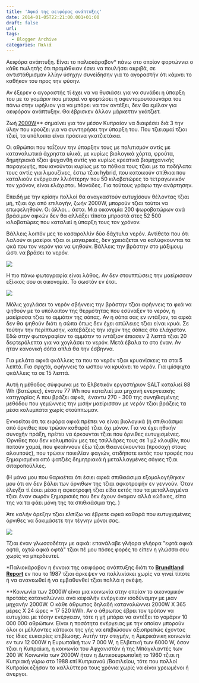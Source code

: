 ```yaml
---
title: 'Αφκά της αειφόρας ανάπτυξης'
date: 2014-01-05T22:21:00.001+01:00
draft: false
url: 
tags:
  - Blogger Archive
categories: Παλιά
---
```


Αειφόρα ανάπτυξη. Είναι το παλιοκάραβον\* πάνω στο οποίον φορτώννει ο κάθε πωλητής ότι πραμάθκιαν έσιει να πουλήσει ακριβά, σε αντιστάθμισμαν λλίην ύσηχην συνείδησην για το αγοραστήν ότι κάμνει το καθήκον του προς την φύσην.  
  
Αν έξερεν ο αγοραστής τί έχει να να θυσιάσει για να συνάδει η ύπαρξη του με το γομάριν που μπορεί να φορτώσει η αφεντομουτσουνάρα του πάνω στην υφήλιον για να μπόρει να τον αντέξει, δεν θα εμίλαν για αειφόραν ανάπτυξην. Θα έβρισκεν άλλον μάρκεττιν γκάτζιετ.  
  
Ζωή [2000W](http://en.wikipedia.org/wiki/2000-watt_society)\*\* σημαίνει για τον μέσον Κυπραίον να διαιρέσει διά 3 την ύλην που κρούζει για να συντηρήσει την ύπαρξη του. Που τζιειαμαί τζιαι τζιεί, τα υπόλοιπα είναι πράσινα γκατζιετάκια.  
  
Οι αθρώποι που ταΐζουν την ύπαρξην τους με πολιτισμόν αντίς με καταναλωτικά άχρηστα υλικά, με κυρίως βιολογικά χόρτα, φρούτα, δημητριακά τζιαι ψυχανθή αντίς για κυρίως κρεατικά βιομηχανικής παραγωγής, που κινούνται κυρίως με τα πόθκια τους τζιαι με τα ποδήλατα τους αντίς για λιμουζίνες, έστω τζιαι hybrid, που κατοικούν σπίθκια που καταλιούν ενέργειαν λλιόττερην που 50 κιλοβατώρες το τετραγωνικόν τον χρόνον, είναι ελάχιστοι. Μονάδες. Για τούτους γράφω την ανάρτησην.  
  
Επειδή με την κρίσην πολλοί θα αναγκαστούν ευτυχίσουν θέλοντας τζιαι μή, τζιαι όχι από επιλογήν, ζωήν 2000W, μπορούν τζιαι τούτοι να επωφεληθούν. Οι άλλοι... άστα. Μια οικονομία 200 ψωροβατώρων ανά βράσιμον αφκών δεν θα αλλάξει τίποτα μπροστά στες 52 500 κιλοβατώρες που καταλιεί η ύπαρξη τους τον χρόνον.  
  
Βάλλεις λοιπόν μες το κασαρολλίν δύο δάχτυλα νερόν. Αντίθετα που ότι λαλούν οι μαείροι τζιαι οι μαγειρικές, δεν χρειάζεται να καλύφκουνται τα φκά που τον νερόν για να ψηθούν. Βάλλεις την βράστην στο μάξιμουμ ώστι να βράσει το νερόν.  
  

[![](https://blogger.googleusercontent.com/img/b/R29vZ2xl/AVvXsEh_wU0Lue8NJsyGcM_wldSwbt8-KNhZT7x1SDQFk7bZ551kkLRzVNOgdJ2Bu6-fYPC7PDa6rLrqRNks1E9FI06d0etvYSOpGRtmSTwqVkS1i2GtgRfj3M7WOOt4QZ8NfCfKSrf7TWiYcSs/s320/Afka.png)](https://blogger.googleusercontent.com/img/b/R29vZ2xl/AVvXsEh_wU0Lue8NJsyGcM_wldSwbt8-KNhZT7x1SDQFk7bZ551kkLRzVNOgdJ2Bu6-fYPC7PDa6rLrqRNks1E9FI06d0etvYSOpGRtmSTwqVkS1i2GtgRfj3M7WOOt4QZ8NfCfKSrf7TWiYcSs/s1600/Afka.png)

  

  

Η πιο πάνω φωτογραφία είναι λάθος. Αν δεν στουππώσεις την μαείρισσαν εξίκκος σου οι οικονομία. Το σωστόν εν έτσι.  
  

[![](https://blogger.googleusercontent.com/img/b/R29vZ2xl/AVvXsEj8NEXAqQ-kIdIqf0U641ZR7cXHSlMsbHhzQEYufA4kmY4iMpWh9FLw-CJw37VQemeqHwhETquTx6Zp1-co9XV7rDRmEYIAIDFr6ig7tvILNrHneIRl3EJGWgBzHuFD3lnpsJQmj8H2iUo/s320/afka2.png)](https://blogger.googleusercontent.com/img/b/R29vZ2xl/AVvXsEj8NEXAqQ-kIdIqf0U641ZR7cXHSlMsbHhzQEYufA4kmY4iMpWh9FLw-CJw37VQemeqHwhETquTx6Zp1-co9XV7rDRmEYIAIDFr6ig7tvILNrHneIRl3EJGWgBzHuFD3lnpsJQmj8H2iUo/s1600/afka2.png)

  
Μόλις χογλάσει το νερόν σβήννεις την βράστην τζιαι αφήννεις τα φκά να ψηθούν με το υπόλοιπον της θερμότητας που εσύναξεν το νερόν, η μαείρισσα τζιαι το αμμάτιν της σόπας. Αν η σόπα σας εν ιντάξιον, τα αφκά δεν θα ψηθούν διότι η σώπα όπως δεν έχει απώλειες τζιαι είναι κρυά. Σε τούτην την περίπτωσην, κατεβάζεις την ισχύν της σόπας στο ελάχιστον. Εδώ στην φωτογραφίαν το αμμάτιν το ιντάξιον έπιασεν 2 λεπτά τζιαι 20 δεφτερόλεπτα για να χογλάσει το νερόν. Μετά έβαλα το στο έναν. Αν ήταν κανονική σόπα απλά θα την έσβηννα.  
  
Για μελάτα αφκά φκάλλεις τα που το νερόν τζιαι κρυανίσκεις τα στα 5 λεπτά. Για σφιχτά, αφήννεις τα ωσπου να κρυάνει το νερόν. Για ιμίσφιχτα φκάλλεις τα σε 15 λεπτά.  
  
Αυτή η μέθοδος σύφφωνα με το Ελβετικόν εργαστήριον SALT καταλιεί 88 Wh (βατώρες), έναντυ 77 Wh που καταλιεί μια μηχανή ενεργειακής κατηγορίας Α που βράζει αφκά,  έναντυ 270 - 300 της συνηθισμένης μεθόδου που γεμώννεις την μισήν μαείρισσαν με νερόν τζιαι βράζεις τα μέσα κολυμπάτα χωρίς στούππωμαν.  
  
Εννοείται ότι τα ειφόρα αφκά πρέπει να είναι βιολογικά (ή σπιθκιάσιμα από όρνιθες που τρώσιν καθαρά) τζιαι όχι μόνον. Για να έχει ηθικήν συνοχήν πράξη, πρέπει να έρκουνται τζιαι που όρνιθες ευτυχισμένες. Όρνιθες που δεν κολυμπούν μες τες τσιλλάρες τους σε 1 μ2 κλουβίν, που πατούν χαμαί, που φκαίννουν έξω τζιαι θκιανεύκουνται (προσοχή στους αλουπούς), που τρώσιν ποικιλίαν φαγιών, οτιδήποτε εκτός που τροφές που ξημαρισμένα από ψατζιές δημητριακά ή μεταλλαγμένες σόγιες τζιαι σιταροπούλλες.  
  
(Η μάνα μου που θαρκιέται ότι έσιει αφκά σπιθκιάσιμα εξομολογήθηκεν μου ότι αν δεν βάλει των όρνιθων της τζιαι αφκοτροφήν εν γεννούν. Όταν έλεγξα τί έσιει μέσα η αφκοτροφή τζιαι είδα εκτός που τα μεταλλαγμένα τζιαι έναν σωρόν ξημαρισιές που δεν έχουν όνομαν αλλά κώδικες, είπα της να τα φάει μόνη της τα σπιθκιάσιμα της. )  
  
Άτε καλήν όρεξην τζιαι ελπίζω να έβρετε αφκά καθαρά που ευτυχισμένες όρνιθες να δοκιμάσετε την τέγνην μόνοι σας.  
  

[![](https://blogger.googleusercontent.com/img/b/R29vZ2xl/AVvXsEiVQm4A_g3AHQ8F3g6ztB5vrohEtY-VCV_cTyUKryoIwsaoDzIbBOIQM1-NEC14-LXFiWRdBJmISuTgrPa2KEOJbf8YLhvia-8aqjpD83qVY1paXh21OLoPzu3sjle-JkApsZXujAscqQc/s320/afka3.png)](https://blogger.googleusercontent.com/img/b/R29vZ2xl/AVvXsEiVQm4A_g3AHQ8F3g6ztB5vrohEtY-VCV_cTyUKryoIwsaoDzIbBOIQM1-NEC14-LXFiWRdBJmISuTgrPa2KEOJbf8YLhvia-8aqjpD83qVY1paXh21OLoPzu3sjle-JkApsZXujAscqQc/s1600/afka3.png)

  

Τζιαι έναν γλωσσοδέτην με αφκά: επανάλαβε γλήορα γλήορα "εφτά αφκά οφτά, οχτώ αφκά οφτά" τζιαι πέ μου πόσες φορές το είπεν η γλώσσα σου χωρίς να μπερδευτεί.  
  
\*Παλιοκάραβον η έννοια της αειφόρας ανάπτυξης διότι το **[Brundtland Report](http://en.wikipedia.org/wiki/Our_Common_Future)** εν που το 1987 τζιαι άρκεψεν να παλλινίσκει χωρίς να γινεί τίποτε ή να ανανεωθεί ή να εμβαθυνθεί τζιαι πολλά η σκέψη.  
  
\*\*Κοινωνία των 2000W είναι μια κοινωνία στην οποίαν το οικονομικόν προτσές καταναλώννει ανά κεφαλήν ενέργειαν ισοδύναμην με μιαν μηχανήν 2000W. Ο κάθε άθρωπος δηλαδή καταναλώννει 2000W X 365 μέρες X 24 ώρες = 17 520 kWh. Αν ο άθρωπος έβρει τον τρόπον να ευτυχίσει με τόσην ενέργειαν, τότε η γή μπόρει να αντέξει το γομάριν 10 000 000 αθρώπων. Είναι η ποσότητα ενέργειας με την οποίαν μπορούν όλοι οι μέλλοντες κάτοικοι της γής να επιβιώσουν αξιοπρεπώς έχοντας τες ίδιες ευκαιρίες επιβίωσης. Αυτήν την στιγμήν, η Αμερικάνικη κοινωνία εν των 12 000W η Ευρωπαϊκή των 7 000 W, η Ελβετική των 6000 W, όσον τζιαι η Κυπραίικη, η κοινωνία του Αφχανιστάν ή της Μπάγκλαντές των 200 W. Kοινωνία των 2000W ήταν η Δυτικοευρωπαϊκή το 1960 τζιαι η Κυπριακή γύρω στο 1988 επί Κυπριανού /Βασιλείου, τότε που πολλοί Κυπραίοι εζήσαν τα καλλύττερα τους χρόνια χωρίς να είναι χρεωμένοι ή άνεργοι.
